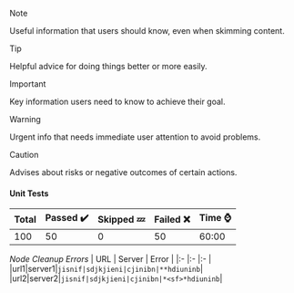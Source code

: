 > [!NOTE]
> Useful information that users should know, even when skimming content.

> [!TIP]
> Helpful advice for doing things better or more easily.

> [!IMPORTANT]
> Key information users need to know to achieve their goal.

> [!WARNING]
> Urgent info that needs immediate user attention to avoid problems.

> [!CAUTION]
> Advises about risks or negative outcomes of certain actions.


#### Unit Tests
|Total|Passed ✔️|Skipped 💤|Failed :x: |Time ⌚|
|:--|:--|:--|:--|:--|
|100|50|0|50|60:00|



*Node Cleanup Errors*
| URL | Server | Error |
|:- |:- |:- |
|url1|server1|`jisnif|sdjkjieni|cjinibn|**hdiuninb`|
|url2|server2|`jisnif|sdjkjieni|cjinibn|*<sf>*hdiuninb`|